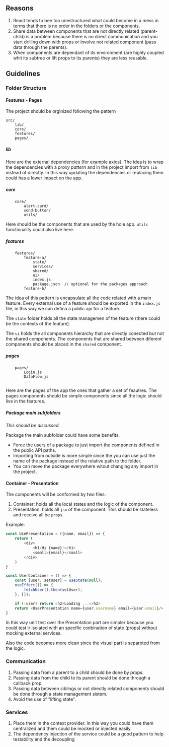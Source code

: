 ## Reasons

1. React tends to bee too unestructured what could become in a mess in terms that there is no order in the folders or the components.
1. Share data between components that are not directly related (parent-child) is a problem because there is no direct communication and you start drilling down with props or involve not related component (pass data through the parents). 
1. When components are dependant of its environment (are highly coupled whit its subtree or lift props to its parents) they are less reusable.


## Guidelines

### Folder Structure

#### Features - Pages 

The project should be orginized following the pattern

```
src/
    lib/
    core/
    features/
    pages/
```

##### lib

Here are the external dependencies (for example axios). The idea is to wrap the dependencies with a _proxy pattern_ and in the project import from `lib` instead of directly. In this way updating the dependencies or replacing them could has a lower impact on the app.

##### core

```
    core/
        alert-card/
        send-button/
        utils/
```

Here should be the components that are used by the hole app. `utils` functionality could also live here.

##### features

```
    features/
        feature-a/
            state/
            services/
            shared/
            ui/
            index.js
            package.json  // optional for the packages approach
        feature-b/
```

The idea of this pattern is encapsulate all the code related with a main feature. Every external use of a feature should be exported in the `index.js` file, in this way we can defina a public api for a feature.

The `state` folder holds all the state managemen of the feature (there could be the contexts of the feature).

The `ui` holds the all components hierarchy that are directly conected but not the shared components. The components that are shared between diferent components should be placed in the `shared` component.

##### pages

```
    pages/
        Login.js
        DataFlow.js
        ...
```

Here are the pages of the app the ones that gather a set of feautres. The pages components should be simple components since all the logic should live in the features.

##### Package main subfolders 

_This should be discussed._

Package the main subfolder could have some benefits.

* Force the users of a package to just import the components defined in the public API paths.
* Importing from outside is more simple since the you can use just the name of the package instead of the relative path to the folder.
* You can move the package everywhere witout changing any import in the project.

#### Container - Presentation

The components will be conformed by two files:

1. Container: holds all the local states and the logic of the component.
1. Presentation: holds all `jsx` of the component. This should be stateless and receive all be `props`.

Example:

```js
const UsePresentation = ({name, email}) => {
    return (
        <div>
            <h1>Hi {name}!</h1>
            <small>{email}</small>
        </div>
    )
}

const UserContainer = () => {
    const [user, setUser] = useState(null);
    useEffect(() => {
        fetchUser().then(setUser);
    }, []);

    if (!user) return <h2>Loading ...</h2>
    return <UserPresentation name={user.username} email={user.email}/>
}
```

In this way unit test over the Presentation part are simpler because you could test ir isolated with an specific conbination of state (props) without mocking external services. 

Also the code becomes more clean since the visual part is separeted from the logic.

### Communication

1. Passing data from a parent to a child should be done by props.
1. Passing data from the child to its parent should be done through a callback prop.
1. Passing data between siblings or not directly related components should be done through a state management sistem.
1. Avoid the use of "lifting state".

### Services

1. Place them in the context provider. In this way you could have them centralized and them could be mocked or injected easily.
1. The dependency injection of the service could be a good pattern to help testability and the decoupling
